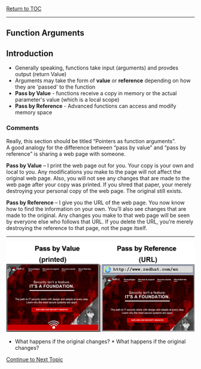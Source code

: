 <a href="https://github.com/CyberTrainingUSAF/05-C-Programming/blob/master/00-Table-of-Contents.md" rel="Return to TOC"> Return to TOC </a>

---
## Function Arguments

## Introduction

* Generally speaking, functions take input (arguments) and provdes output (return Value)
* Arguments may take the form of **value** or **reference** depending on how they are 'passed' to the function
* **Pass by Value** - functions receive a copy in memory or the actual parameter's value (which is a local scope)
* **Pass by Reference** - Advanced functions can access and modify memory space

### Comments
Really, this section should be titled “Pointers as function arguments”.  
A good analogy for the difference between “pass by value” and “pass by reference” is sharing a web page with someone.

**Pass by Value** – I print the web page out for you.  Your copy is your own and local to you.  Any modifications you make to the page will not affect the original web page.  Also, you will not see any changes that are made to the web page after your copy was printed.  If you shred that paper, your merely destroying your personal copy of the web page.  The original still exists.

**Pass by Reference** – I give you the URL of the web page.  You now know how to find the information on your own.  You’ll also see changes that are made to the original.  Any changes you make to that web page will be seen by everyone else who follows that URL.  If you delete the URL, you’re merely destroying the reference to that page, not the page itself.

---

![](/assets/Functional_Arg1.png)

* What happens if the original changes?          * What happens if the original changes?











<a href="https://github.com/CyberTrainingUSAF/05-C-Programming/blob/master/11_Pointers_Arrays/09_Pointer_Arrays.md"> Continue to Next Topic </a>

